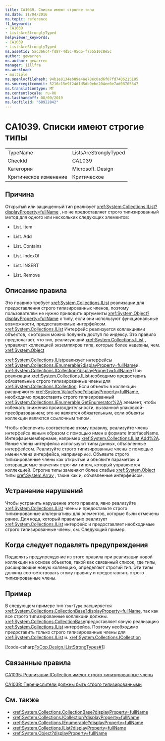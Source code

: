 ```yaml
---
title: CA1039. Списки имеют строгие типы
ms.date: 11/04/2016
ms.topic: reference
f1_keywords:
- CA1039
- ListsAreStronglyTyped
helpviewer_keywords:
- CA1039
- ListsAreStronglyTyped
ms.assetid: 5ac366c4-fd87-4d5c-95d5-f755510c8e5c
author: gewarren
ms.author: gewarren
manager: jillfra
ms.workload:
- multiple
ms.openlocfilehash: 94b1e8134eb89e4ae78ec0ad6f07fd7406215185
ms.sourcegitcommit: 5216c15e9f24d1d5db9ebe204ee0e7ad08705347
ms.translationtype: MT
ms.contentlocale: ru-RU
ms.lasthandoff: 08/09/2019
ms.locfileid: "68922842"
---
```

# <a name="ca1039-lists-are-strongly-typed"></a>CA1039. Списки имеют строгие типы

|||
|-|-|
|TypeName|ListsAreStronglyTyped|
|CheckId|CA1039|
|Категория|Microsoft. Design|
|Критическое изменение|Критическое|

## <a name="cause"></a>Причина

Открытый или защищенный тип реализует <xref:System.Collections.IList?displayProperty=fullName> , но не предоставляет строго типизированный метод для одного или нескольких следующих элементов:

- IList. Item

- IList. Add

- IList. Contains

- IList. IndexOf

- IList. INSERT

- IList. Remove

## <a name="rule-description"></a>Описание правила

Это правило требует <xref:System.Collections.IList> реализации для предоставления строго типизированных членов, поэтому пользователям не нужно приводить аргументы <xref:System.Object?displayProperty=fullName> к типу, если они используют функциональные возможности, предоставляемые интерфейсом. <xref:System.Collections.IList> Интерфейс реализуется коллекциями объектов, к которым можно получить доступ по индексу. Это правило предполагает, что тип, реализующий <xref:System.Collections.IList> , управляет коллекцией экземпляров типа, которые более надежны, чем. <xref:System.Object>

<xref:System.Collections.IList>реализует интерфейсы <xref:System.Collections.IEnumerable?displayProperty=fullName>и. <xref:System.Collections.ICollection?displayProperty=fullName> При реализации <xref:System.Collections.IList>необходимо предоставить обязательные строго типизированные члены для <xref:System.Collections.ICollection>. Если объекты в коллекции расширяются <xref:System.ValueType?displayProperty=fullName>, необходимо предоставить строго типизированный <xref:System.Collections.IEnumerable.GetEnumerator%2A> элемент, чтобы избежать снижения производительности, вызванной упаковкой-преобразованием; это не является обязательным, если объекты коллекции являются ссылочным типом.

Чтобы обеспечить соответствие этому правилу, реализуйте члены интерфейса явным образом с помощью имен в формате InterfaceName. Интерфацемембернаме, например <xref:System.Collections.IList.Add%2A>. Явные члены интерфейса используют типы данных, объявленные интерфейсом. Реализуйте строго типизированные члены с помощью имени члена интерфейса, например `Add`. Объявите строго типизированные члены как открытые и объявите параметры и возвращаемые значения строгим типом, который управляется коллекцией. Строгие типы заменяют более слабые <xref:System.Object> типы <xref:System.Array> , такие как и, объявленные интерфейсом.

## <a name="how-to-fix-violations"></a>Устранение нарушений
Чтобы устранить нарушение этого правила, явно реализуйте <xref:System.Collections.IList> члены и предоставьте строго типизированные альтернативы для элементов, которые были отмечены ранее. Для кода, который правильно реализует <xref:System.Collections.IList> интерфейс и предоставляет необходимые строго типизированные члены, см. Следующий пример.

## <a name="when-to-suppress-warnings"></a>Когда следует подавлять предупреждения
Подавлять предупреждение из этого правила при реализации новой коллекции на основе объектов, такой как связанный список, где типы, расширяющие новую коллекцию, определяют строгий тип. Эти типы должны соответствовать этому правилу и предоставлять строго типизированные члены.

## <a name="example"></a>Пример
В следующем примере тип `YourType` расширяется <xref:System.Collections.CollectionBase?displayProperty=fullName>, так как все строго типизированные коллекции должны. <xref:System.Collections.CollectionBase>предоставляет явную реализацию <xref:System.Collections.IList> интерфейса. Поэтому необходимо предоставить только строго типизированные члены для <xref:System.Collections.IList> и. <xref:System.Collections.ICollection>

[!code-csharp[FxCop.Design.IListStrongTypes#1](../code-quality/codesnippet/CSharp/ca1039-lists-are-strongly-typed_1.cs)]

## <a name="related-rules"></a>Связанные правила
[CA1035: Реализации ICollection имеют строго типизированные члены](../code-quality/ca1035-icollection-implementations-have-strongly-typed-members.md)

[CA1038: Перечислители должны быть строго типизированными](../code-quality/ca1038-enumerators-should-be-strongly-typed.md)

## <a name="see-also"></a>См. также

- <xref:System.Collections.CollectionBase?displayProperty=fullName>
- <xref:System.Collections.ICollection?displayProperty=fullName>
- <xref:System.Collections.IEnumerable?displayProperty=fullName>
- <xref:System.Collections.IList?displayProperty=fullName>
- <xref:System.Object?displayProperty=fullName>